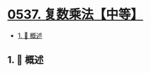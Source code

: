# [0537. 复数乘法【中等】](https://github.com/tnotesjs/TNotes.leetcode/tree/main/notes/0537.%20%E5%A4%8D%E6%95%B0%E4%B9%98%E6%B3%95%E3%80%90%E4%B8%AD%E7%AD%89%E3%80%91)

<!-- region:toc -->

- [1. 📝 概述](#1--概述)

<!-- endregion:toc -->

## 1. 📝 概述
